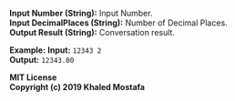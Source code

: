 **Input Number (String):** Input Number.  
**Input DecimalPlaces (String):** Number of Decimal Places.  
**Output Result (String):** Conversation result.   

**Example:** 
**Input:** `12343 2`  
**Output:** `12343.00`  

**MIT License**  
**Copyright (c) 2019 Khaled Mostafa**  